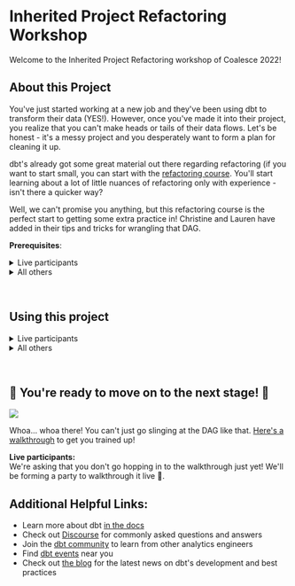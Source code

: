# Inherited Project Refactoring Workshop
Welcome to the Inherited Project Refactoring workshop of Coalesce 2022!

## About this Project
You've just started working at a new job and they've been using dbt to transform
their data (YES!). However, once you've made it into their project, you realize
that you can't make heads or tails of their data flows. Let's be honest - it's a
messy project and you desperately want to form a plan for cleaning it up. 

dbt's already got some great material out there regarding refactoring (if you want
to start small, you can start with the [refactoring course](https://courses.getdbt.com/courses/refactoring-sql-for-modularity).
You'll start learning about a lot of little nuances of refactoring only with experience - 
isn't there a quicker way?

Well, we can't promise you anything, but this refactoring course is the perfect 
start to getting some extra practice in! Christine and Lauren have added in their
tips and tricks for wrangling that DAG.

__Prerequisites__:

<details>
  <summary> Live participants </summary>
  
  For the workshop, you will be given access to the dbt Cloud account with all the
  necessary prerequisites.

</details>

<details>
  <summary> All others </summary>

  1. *A Repository*   
     Ideally, with the files and folders contained in this workshop. To make a copy,
     [fork this repository](https://docs.github.com/en/get-started/quickstart/fork-a-repo).
  2. *dbt*  
     Using dbt Cloud vs. dbt Core doesn't matter. You'll specifically want to know how to:
     - [install packages](https://docs.getdbt.com/docs/building-a-dbt-project/package-management)
     - [generate and view documentation](https://docs.getdbt.com/docs/building-a-dbt-project/documentation#generating-project-documentation)
     - [use selection syntax](https://docs.getdbt.com/reference/node-selection/syntax)
     - [upgrade your dbt version](https://docs.getdbt.com/guides/migration/versions/upgrading-to-v1.3), if needed (This project uses v1.3)

     To setup dbt:
     - [dbt Cloud Setup](https://docs.getdbt.com/guides/getting-started)
     - [dbt Core Setup](https://docs.getdbt.com/guides/getting-started/learning-more/getting-started-dbt-core)
  3. *Some Data*  
     This project is written on top of [BigQuery](https://cloud.google.com/bigquery)
     and uses the publicly available [TPC-H data set](https://www.tpc.org/tpch/).
     A truncated version of the data set has been included in this project as CSV files, located in the [_resources](/_resources/tpch_dataset/) folder.

     [Instructions for setting up a free BigQuery account](https://docs.getdbt.com/guides/getting-started/getting-set-up/setting-up-bigquery)  
     [Instructions for loading CSV files into BigQuery](https://cloud.google.com/bigquery/docs/samples/bigquery-load-table-gcs-csv)  
     [Starter instructions](https://relational.fit.cvut.cz/dataset/TPCH) for accessing the TPC-H dataset yourself
   
     **Note**:  
     We don't suggest seeding the CSV files. Though they are truncates, 
     they still contain a significant amount of rows.

</details>

&nbsp;

## Using this project

<details>
  <summary> Live participants </summary>

1. Navigate to the `Coalesce 2022 Workshop - Refactoring dbt Cloud` account.
2. Set up your IDE:  
   There are two ways to ensure dbt has everything it needs so you can work in your development environment:
   1. Via the IDE
      1. Navigate to the IDE by clicking `Develop`
      2. Follow the prompt to your credential settings and hit `edit` to fill in the required information.
   2. Via Settings
      1. Click on your user profile in the top left-hand corner and click `Profile Settings`
      2. Navigate to `Credentials` > `Analytics` > Hit `Edit` to fill in the required information.

3. Set up the required information:  
`Dataset`: This should be `dbt_` + your first initial + your last name. Example: `dbt_cberger`  
`Threads`: This is how many concurrent queries can be sent to BigQuery. 

4. Confirm your setup:  
   Try running the following commands:
   ```bash
   $ dbt run
   $ dbt test
   ```
   or alternatively:
   ```bash
   $ dbt build
   ```

</details>

<details>
  <summary> All others </summary>

1. Ensure your project has been configured with the connection credentials and
   [dbt profile configurations](https://docs.getdbt.com/dbt-cli/configure-your-profile).
   The setup steps in the Prerequisites section will guide you through this.

2. Confirm your setup:  
   Try running the following commands:
   ```bash
   $ dbt run
   $ dbt test
   ```
   or alternatively:
   ```bash
   $ dbt build
   ```

</details>

&nbsp;
## :tada: You're ready to move on to the next stage! :tada:
![](/_resources/images/workshop_start.gif)

Whoa... whoa there! You can't just go slinging at the DAG like that. 
[Here's a walkthrough](/guide.md) to get you trained up!

**Live participants:**  
We're asking that you don't go hopping in to the walkthrough just yet! We'll be
forming a party to walkthrough it live :purple_heart:.
## Additional Helpful Links:
- Learn more about dbt [in the docs](https://docs.getdbt.com/docs/introduction)
- Check out [Discourse](https://discourse.getdbt.com/) for commonly asked questions and answers
- Join the [dbt community](http://community.getbdt.com/) to learn from other analytics engineers
- Find [dbt events](https://events.getdbt.com) near you
- Check out [the blog](https://blog.getdbt.com/) for the latest news on dbt's development and best practices

